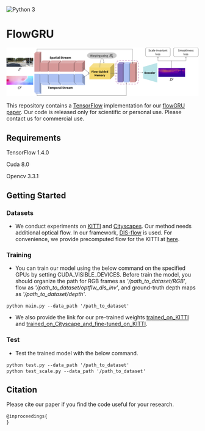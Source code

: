 ![Python 3](https://img.shields.io/badge/python-3-green.svg)

# FlowGRU

![flowGRU](../FlowGRU_files/timestep.png)

This repository contains a [TensorFlow](https://www.tensorflow.org/) implementation for our [flowGRU paper](). Our code is released only for scientific or personal use. Please contact us for commercial use.

## Requirements

TensorFlow 1.4.0

Cuda 8.0

Opencv 3.3.1

## Getting Started

### Datasets
- We conduct experiments on [KITTI](http://www.cvlibs.net/datasets/kitti/) and [Cityscapes](https://www.cityscapes-dataset.com/). Our method needs additional optical flow. In our framework, [DIS-flow](https://github.com/tikroeger/OF_DIS) is used. For convenience, we provide precomputed flow for the KITTI at [here](https://drive.google.com/open?id=1IiK7XwRdWQYJ5-IKik2L-7VQ0FEOYu9J).

### Training
- You can train our model using the below command on the specified GPUs by setting CUDA_VISIBLE_DEVICES. Before train the model, you should organize the path for RGB frames as *'/path_to_dataset/RGB'*, flow as *'/path_to_dataset/optflw_dis_inv'*, and ground-truth depth maps as *'/path_to_dataset/depth'*.
```
python main.py --data_path '/path_to_dataset'
```
- We also provide the link for our pre-trained weights [trained_on_KITTI](https://drive.google.com/file/d/1IYHORs4LI8o3h1XGGsLCBuf7X-Tr_52g/view?usp=sharing) and [trained_on_Cityscape_and_fine-tuned_on_KITTI](https://drive.google.com/open?id=1A2JcwoVg8D1tJTPmwz1Zb1vKrdVfI6hF). 

### Test
- Test the trained model with the below command.
```
python test.py --data_path '/path_to_dataset'
python test_scale.py --data_path '/path_to_dataset'
```

## Citation
Please cite our paper if you find the code useful for your research.
```
@inproceedings{
}
```


